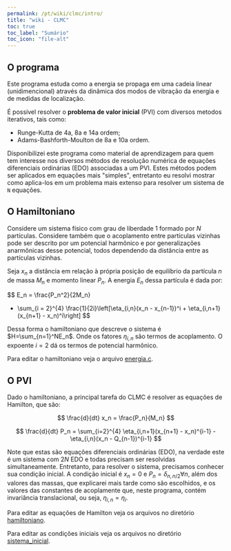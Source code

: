 ```yaml
---
permalink: /pt/wiki/clmc/intro/
title: "wiki - CLMC"
toc: true
toc_label: "Sumário"
toc_icon: "file-alt"
---
```


## O programa

Este programa estuda como a energia se propaga em uma
cadeia linear (unidimencional) através da dinâmica dos modos de vibração da energia
e de medidas de localização.

É possível resolver o **problema de valor inicial** (PVI) com diversos metodos iterativos,
tais como:
* Runge-Kutta de 4a, 8a e 14a ordem;
* Adams-Bashforth-Moulton de 8a e 10a ordem.

Disponibilizei este programa como material de aprendizagem para quem tem interesse
nos diversos métodos de resolução numérica de equações diferenciais ordinárias
(EDO) associadas a um PVI. Estes métodos podem ser aplicados em equações mais "simples",
entretanto eu resolvi mostrar como aplica-los em um problema mais extenso para
resolver um sistema de `N` equações.

## O Hamiltoniano

Considere um sistema físico com grau de liberdade 1 formado por $N$
partículas. Considere também que o acoplamento entre partículas
vizinhas pode ser descrito por um potencial harmônico e por
generalizações anarmônicas desse potencial, todos dependendo da
distância entre as partículas vizinhas.

Seja $x_n$ a distância em relação à própria posição de equilíbrio
da partícula $n$ de massa $M_n$ e momento linear $P_n$.
A energia $E_n$ dessa partícula é dada por:

$$
E_n = \frac{P_n^2}{2M_n}
   + \sum_{i = 2}^{4}
   \frac{1}{2i}\left[\eta_{i,n}(x_n - x_{n-1})^i + \eta_{i,n+1}(x_{n+1} - x_n)^i\right]
$$

Dessa forma o hamiltoniano que descreve o sistema é $H=\sum_{n=1}^NE_n$.
Onde os fatores $\eta_{i,n}$ são termos de acoplamento. O expoente $i=2$
dá os termos de potencial harmônico.

Para editar o hamiltoniano veja o arquivo
[energia.c](https://github.com/ismaeldamiao/CLMC/blob/master/hamiltoniano/energia.c).

## O PVI

Dado o hamiltoniano, a principal tarefa do CLMC é resolver as equações
de Hamilton, que são:

$$
   \frac{d}{dt} x_n = \frac{P_n}{M_n}
$$

$$
   \frac{d}{dt} P_n = \sum_{i=2}^{4}
   \eta_{i,n+1}(x_{n+1} - x_n)^{i-1} - \eta_{i,n}(x_n - Q_{n-1})^{i-1}
$$

Note que estas são equações diferenciais ordinárias (EDO),
na verdade este é um sistema com $2N$ EDO e todas precisam ser resolvidas
simultaneamente. Entretanto, para resolver o sistema, precisamos
conhecer sua condição inicial.
A condição inicial é $x_n=0$ e $P_n=\delta_{n,n/2}\forall n$, além dos valores
das massas, que explicarei mais tarde como são escolhidos,
e os valores das constantes de acoplamente que, neste programa,
contém invariância translacional, ou seja, $\eta_{i,n} = \eta_i$.


Para editar as equações de Hamilton veja os arquivos no diretório
[hamiltoniano](https://github.com/ismaeldamiao/CLMC/tree/master/hamiltoniano).

Para editar as condições iniciais veja os arquivos no diretório
[sistema_inicial](https://github.com/ismaeldamiao/CLMC/tree/master/sistema_inicial).
